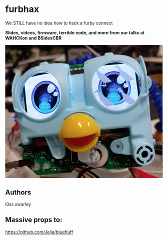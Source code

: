 # furbhax
We STILL have no idea how to hack a furby connect

**Slides, videos, firmware, terrible code, and more from our talks at WAHCKon and BSidesCBR** 

<p align="center">
	<img src="furbhax.png">
</p>

## Authors
l0ss
swarley

## Massive props to: 
https://github.com/Jeija/bluefluff

